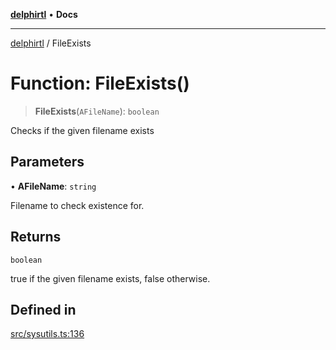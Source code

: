 [**delphirtl**](../README.md) • **Docs**

***

[delphirtl](../globals.md) / FileExists

# Function: FileExists()

> **FileExists**(`AFileName`): `boolean`

Checks if the given filename exists

## Parameters

• **AFileName**: `string`

Filename to check existence for.

## Returns

`boolean`

true if the given filename exists, false otherwise.

## Defined in

[src/sysutils.ts:136](https://github.com/chuacw/delphirtl/blob/4a086bd5f5c288d4c6ef4d5de0c7d38afe362fb3/src/sysutils.ts#L136)
